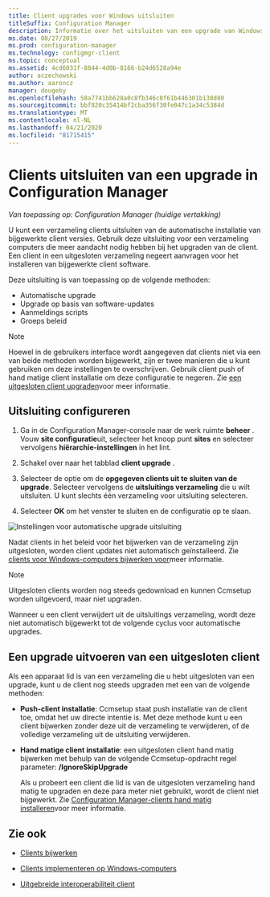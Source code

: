 ```yaml
---
title: Client upgrades voor Windows uitsluiten
titleSuffix: Configuration Manager
description: Informatie over het uitsluiten van een upgrade van Windows-clients in Configuration Manager.
ms.date: 08/27/2019
ms.prod: configuration-manager
ms.technology: configmgr-client
ms.topic: conceptual
ms.assetid: 4cd6031f-8844-4d0b-8166-b24d6528a94e
author: aczechowski
ms.author: aaroncz
manager: dougeby
ms.openlocfilehash: 58a7741bb628a0c8fb346c8f61b446301b138d80
ms.sourcegitcommit: bbf820c35414bf2cba356f30fe047c1a34c5384d
ms.translationtype: MT
ms.contentlocale: nl-NL
ms.lasthandoff: 04/21/2020
ms.locfileid: "81715415"
---
```

# <a name="how-to-exclude-clients-from-upgrade-in-configuration-manager"></a>Clients uitsluiten van een upgrade in Configuration Manager

*Van toepassing op: Configuration Manager (huidige vertakking)*

U kunt een verzameling clients uitsluiten van de automatische installatie van bijgewerkte client versies. Gebruik deze uitsluiting voor een verzameling computers die meer aandacht nodig hebben bij het upgraden van de client. Een client in een uitgesloten verzameling negeert aanvragen voor het installeren van bijgewerkte client software.

Deze uitsluiting is van toepassing op de volgende methoden:

- Automatische upgrade
- Upgrade op basis van software-updates
- Aanmeldings scripts
- Groeps beleid

> [!NOTE]
> Hoewel in de gebruikers interface wordt aangegeven dat clients niet via een van beide methoden worden bijgewerkt, zijn er twee manieren die u kunt gebruiken om deze instellingen te overschrijven. Gebruik client push of hand matige client installatie om deze configuratie te negeren. Zie [een uitgesloten client upgraden](#bkmk_override)voor meer informatie.

## <a name="configure-exclusion"></a><a name="bkmk_exclude"></a>Uitsluiting configureren

1. Ga in de Configuration Manager-console naar de werk ruimte **beheer** . Vouw **site configuratie**uit, selecteer het knoop punt **sites** en selecteer vervolgens **hiërarchie-instellingen** in het lint.

2. Schakel over naar het tabblad **client upgrade** .

3. Selecteer de optie om de **opgegeven clients uit te sluiten van de upgrade**. Selecteer vervolgens de **uitsluitings verzameling** die u wilt uitsluiten. U kunt slechts één verzameling voor uitsluiting selecteren.

4. Selecteer **OK** om het venster te sluiten en de configuratie op te slaan.

![Instellingen voor automatische upgrade uitsluiting](media/automatic_upgrade_exclusion.png)

Nadat clients in het beleid voor het bijwerken van de verzameling zijn uitgesloten, worden client updates niet automatisch geïnstalleerd. Zie [clients voor Windows-computers bijwerken voor](upgrade-clients-for-windows-computers.md)meer informatie.

> [!NOTE]
> Uitgesloten clients worden nog steeds gedownload en kunnen Ccmsetup worden uitgevoerd, maar niet upgraden.

Wanneer u een client verwijdert uit de uitsluitings verzameling, wordt deze niet automatisch bijgewerkt tot de volgende cyclus voor automatische upgrades.

## <a name="how-to-upgrade-an-excluded-client"></a><a name="bkmk_override"></a>Een upgrade uitvoeren van een uitgesloten client

Als een apparaat lid is van een verzameling die u hebt uitgesloten van een upgrade, kunt u de client nog steeds upgraden met een van de volgende methoden:

- **Push-client installatie**: Ccmsetup staat push installatie van de client toe, omdat het uw directe intentie is. Met deze methode kunt u een client bijwerken zonder deze uit de verzameling te verwijderen, of de volledige verzameling uit de uitsluiting verwijderen.

- **Hand matige client installatie**: een uitgesloten client hand matig bijwerken met behulp van de volgende Ccmsetup-opdracht regel parameter: **/IgnoreSkipUpgrade**

    Als u probeert een client die lid is van de uitgesloten verzameling hand matig te upgraden en deze para meter niet gebruikt, wordt de client niet bijgewerkt. Zie [Configuration Manager-clients hand matig installeren](../../deploy/deploy-clients-to-windows-computers.md#BKMK_Manual)voor meer informatie.

## <a name="see-also"></a>Zie ook

- [Clients bijwerken](upgrade-clients.md)

- [Clients implementeren op Windows-computers](../../deploy/deploy-clients-to-windows-computers.md)

- [Uitgebreide interoperabiliteit client](../../../understand/interoperability-client.md)
